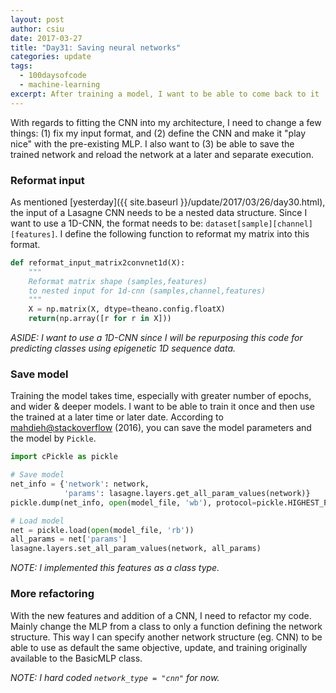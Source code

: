 ```yaml
---
layout: post
author: csiu
date: 2017-03-27
title: "Day31: Saving neural networks"
categories: update
tags:
  - 100daysofcode
  - machine-learning
excerpt: After training a model, I want to be able to come back to it
---
```


With regards to fitting the CNN into my architecture, I need to change a few things: (1) fix my input format, and (2) define the CNN and make it "play nice" with the pre-existing MLP. I also want to (3) be able to save the trained network and reload the network at a later and separate execution.

### Reformat input

As mentioned [yesterday]({{ site.baseurl }}/update/2017/03/26/day30.html), the input of a Lasagne CNN needs to be a nested data structure. Since I want to use a 1D-CNN, the format needs to be: `dataset[sample][channel][features]`. I define the following function to reformat my matrix into this format.

```python
def reformat_input_matrix2convnet1d(X):
    """
    Reformat matrix shape (samples,features)
    to nested input for 1d-cnn (samples,channel,features)
    """
    X = np.matrix(X, dtype=theano.config.floatX)
    return(np.array([r for r in X]))
```

*ASIDE: I want to use a 1D-CNN since I will be repurposing this code for predicting classes using epigenetic 1D sequence data.*

### Save model

Training the model takes time, especially with greater number of epochs, and wider & deeper models. I want to be able to train it once and then use the trained at a later time or later date. According to [mahdieh@stackoverflow](http://stackoverflow.com/questions/34338838/pickle-python-lasagne-model) (2016), you can save the model parameters and the model by `Pickle`.

```python
import cPickle as pickle

# Save model
net_info = {'network': network,
            'params': lasagne.layers.get_all_param_values(network)}
pickle.dump(net_info, open(model_file, 'wb'), protocol=pickle.HIGHEST_PROTOCOL)

# Load model
net = pickle.load(open(model_file, 'rb'))
all_params = net['params']
lasagne.layers.set_all_param_values(network, all_params)
```

*NOTE: I implemented this features as a class type.*

### More refactoring

With the new features and addition of a CNN, I need to refactor my code. Mainly change the MLP from a class to only a function defining the network structure. This way I can specify another network structure (eg. CNN) to be able to use as default the same objective, update, and training originally available to the BasicMLP class.

*NOTE: I hard coded `network_type = "cnn"` for now.*

<script src="https://gist.github.com/csiu/4883e51b36b4380526a0d256b2ecb3ad.js"></script>

